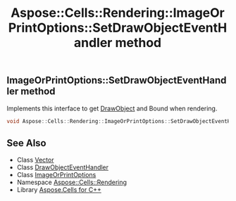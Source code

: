 ﻿---
title: Aspose::Cells::Rendering::ImageOrPrintOptions::SetDrawObjectEventHandler method
linktitle: SetDrawObjectEventHandler
second_title: Aspose.Cells for C++ API Reference
description: 'Aspose::Cells::Rendering::ImageOrPrintOptions::SetDrawObjectEventHandler method. Implements this interface to get DrawObject and Bound when rendering in C++.'
type: docs
weight: 2700
url: /cpp/aspose.cells.rendering/imageorprintoptions/setdrawobjecteventhandler/
---
## ImageOrPrintOptions::SetDrawObjectEventHandler method


Implements this interface to get [DrawObject](../../drawobject/) and Bound when rendering.

```cpp
void Aspose::Cells::Rendering::ImageOrPrintOptions::SetDrawObjectEventHandler(DrawObjectEventHandler *value)
```

## See Also

* Class [Vector](../../../aspose.cells/vector/)
* Class [DrawObjectEventHandler](../../drawobjecteventhandler/)
* Class [ImageOrPrintOptions](../)
* Namespace [Aspose::Cells::Rendering](../../)
* Library [Aspose.Cells for C++](../../../)
